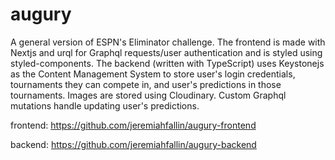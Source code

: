 # augury
A general version of ESPN's Eliminator challenge. The frontend is made with Nextjs and urql for Graphql requests/user authentication and is styled using styled-components. The backend (written with TypeScript) uses Keystonejs as the Content Management System to store user's login credentials, tournaments they can compete in, and user's predictions in those tournaments. Images are stored using Cloudinary. Custom Graphql mutations handle updating user's predictions.


frontend: https://github.com/jeremiahfallin/augury-frontend


backend: https://github.com/jeremiahfallin/augury-backend
